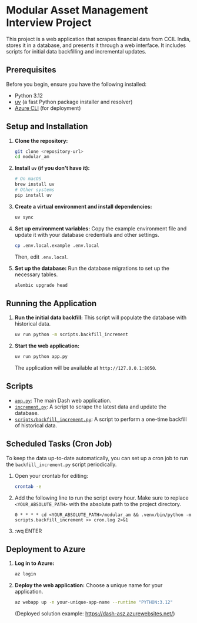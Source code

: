 # Modular Asset Management Interview Project

This project is a web application that scrapes financial data from CCIL India, stores it in a database, and presents it through a web interface. It includes scripts for initial data backfilling and incremental updates.

## Prerequisites

Before you begin, ensure you have the following installed:
- Python 3.12
- [uv](https://github.com/astral-sh/uv) (a fast Python package installer and resolver)
- [Azure CLI](https://docs.microsoft.com/en-us/cli/azure/install-azure-cli) (for deployment)

## Setup and Installation

1.  **Clone the repository:**
    ```sh
    git clone <repository-url>
    cd modular_am
    ```

2.  **Install `uv` (if you don't have it):**
    ```sh
    # On macOS
    brew install uv
    # Other systems
    pip install uv
    ```

3.  **Create a virtual environment and install dependencies:**
    ```sh
    uv sync
    ```

4.  **Set up environment variables:**
    Copy the example environment file and update it with your database credentials and other settings.
    ```sh
    cp .env.local.example .env.local
    ```
    Then, edit `.env.local`.

5.  **Set up the database:**
    Run the database migrations to set up the necessary tables.
    ```sh
    alembic upgrade head
    ```

## Running the Application

1.  **Run the initial data backfill:**
    This script will populate the database with historical data.
    ```sh
    uv run python -m scripts.backfill_increment
    ```

2.  **Start the web application:**
    ```sh
    uv run python app.py
    ```
    The application will be available at `http://127.0.0.1:8050`.

## Scripts

-   [`app.py`](app.py): The main Dash web application.
-   [`increment.py`](increment.py): A script to scrape the latest data and update the database.
-   [`scripts/backfill_increment.py`](scripts/backfill_increment.py): A script to perform a one-time backfill of historical data.

## Scheduled Tasks (Cron Job)

To keep the data up-to-date automatically, you can set up a cron job to run the `backfill_increment.py` script periodically.

1.  Open your crontab for editing:
    ```sh
    crontab -e
    ```

2.  Add the following line to run the script every hour. Make sure to replace `<YOUR_ABSOLUTE_PATH>` with the absolute path to the project directory.
    ```
    0 * * * * cd <YOUR_ABSOLUTE_PATH>/modular_am && .venv/bin/python -m scripts.backfill_increment >> cron.log 2>&1
    ```
3. :wq ENTER

## Deployment to Azure

1.  **Log in to Azure:**
    ```sh
    az login
    ```

2.  **Deploy the web application:**
    Choose a unique name for your application.
    ```sh
    az webapp up -n your-unique-app-name --runtime "PYTHON:3.12"
    ```
    (Deployed solution example: https://dash-asz.azurewebsites.net/)